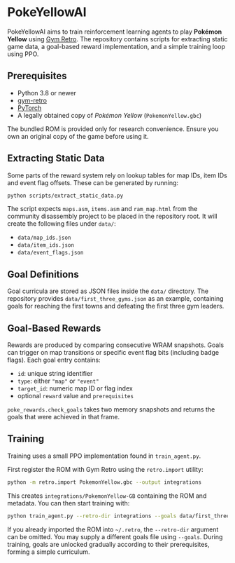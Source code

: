 # PokeYellowAI

PokeYellowAI aims to train reinforcement learning agents to play **Pokémon Yellow** using [Gym Retro](https://github.com/openai/retro).  The repository contains scripts for extracting static game data, a goal-based reward implementation, and a simple training loop using PPO.

## Prerequisites

- Python 3.8 or newer
- [gym-retro](https://github.com/openai/retro)
- [PyTorch](https://pytorch.org/)
- A legally obtained copy of *Pokémon Yellow* (`PokemonYellow.gbc`)

The bundled ROM is provided only for research convenience.  Ensure you own an original copy of the game before using it.

## Extracting Static Data

Some parts of the reward system rely on lookup tables for map IDs, item IDs and event flag offsets.  These can be generated by running:

```bash
python scripts/extract_static_data.py
```

The script expects `maps.asm`, `items.asm` and `ram_map.html` from the community disassembly project to be placed in the repository root.  It will create the following files under `data/`:

- `data/map_ids.json`
- `data/item_ids.json`
- `data/event_flags.json`

## Goal Definitions

Goal curricula are stored as JSON files inside the `data/` directory.  The repository provides `data/first_three_gyms.json` as an example, containing goals for reaching the first towns and defeating the first three gym leaders.

## Goal-Based Rewards

Rewards are produced by comparing consecutive WRAM snapshots.  Goals can trigger on map transitions or specific event flag bits (including badge flags).  Each goal entry contains:

- `id`: unique string identifier
- `type`: either `"map"` or `"event"`
- `target_id`: numeric map ID or flag index
- optional `reward` value and `prerequisites`

`poke_rewards.check_goals` takes two memory snapshots and returns the goals that were achieved in that frame.

## Training

Training uses a small PPO implementation found in `train_agent.py`.

First register the ROM with Gym Retro using the `retro.import` utility:

```bash
python -m retro.import PokemonYellow.gbc --output integrations
```

This creates `integrations/PokemonYellow-GB` containing the ROM and metadata.
You can then start training with:

```bash
python train_agent.py --retro-dir integrations --goals data/first_three_gyms.json
```

If you already imported the ROM into `~/.retro`, the `--retro-dir` argument can
be omitted. You may supply a different goals file using `--goals`. During
training, goals are unlocked gradually according to their prerequisites, forming
a simple curriculum.

